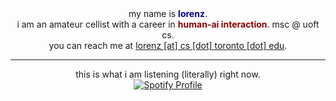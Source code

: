 <div align="center">
  my name is <b style="color: darkblue;">lorenz</b>. 
  <br>
  i am an amateur cellist with a career in <b style="color: darkred;">human-ai interaction</b>. msc @ uoft cs.
  <br>
  you can reach me at <u>lorenz [at] cs [dot] toronto [dot] edu</u>. 
</div>

----

<div align="center">
  this is what i am listening (literally) right now. 
</div>

<div align="center">
  <a href="https://spotify-github-profile.vercel.app/api/view?uid=31zpkynut64cdrjpfygah4cnn3um&redirect=true">
    <img src="https://spotify-github-profile.vercel.app/api/view?uid=31zpkynut64cdrjpfygah4cnn3um&cover_image=true&theme=novatorem&show_offline=true&background_color=171111&interchange=true&bar_color=81d8d0&bar_color_cover=true" alt="Spotify Profile">
  </a>
</div>

